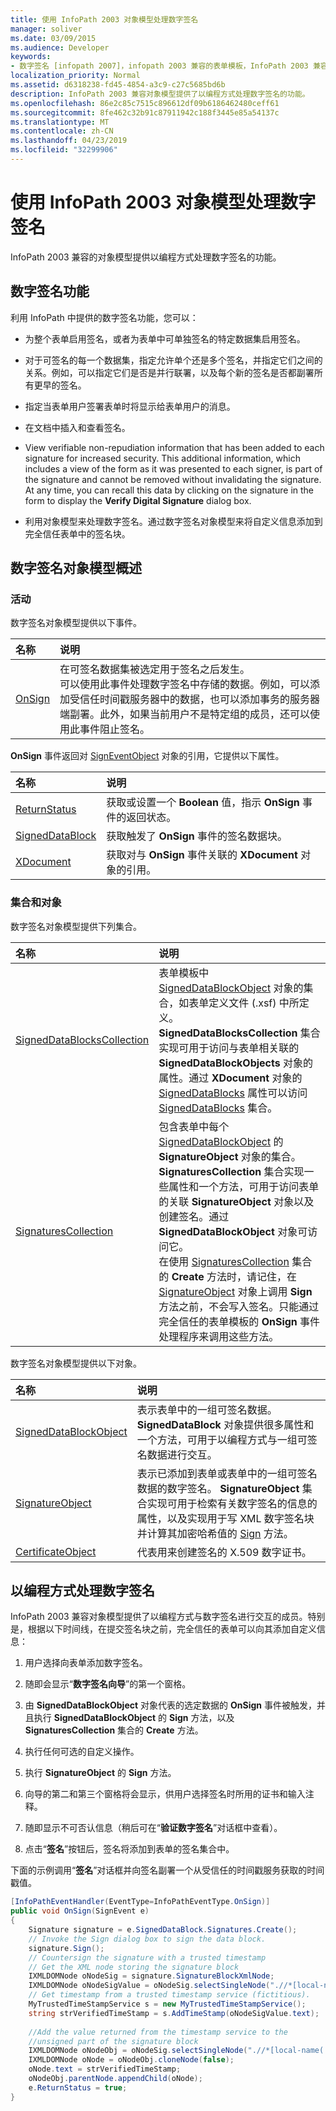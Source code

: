 ```yaml
---
title: 使用 InfoPath 2003 对象模型处理数字签名
manager: soliver
ms.date: 03/09/2015
ms.audience: Developer
keywords:
- 数字签名 [infopath 2007]，infopath 2003 兼容的表单模板，InfoPath 2003 兼容的表单模板，数字签名
localization_priority: Normal
ms.assetid: d6318238-fd45-4854-a3c9-c27c5685bd6b
description: InfoPath 2003 兼容对象模型提供了以编程方式处理数字签名的功能。
ms.openlocfilehash: 86e2c85c7515c896612df09b6186462480ceff61
ms.sourcegitcommit: 8fe462c32b91c87911942c188f3445e85a54137c
ms.translationtype: MT
ms.contentlocale: zh-CN
ms.lasthandoff: 04/23/2019
ms.locfileid: "32299906"
---
```

# <a name="work-with-digital-signatures-using-the-infopath-2003-object-model"></a>使用 InfoPath 2003 对象模型处理数字签名

InfoPath 2003 兼容的对象模型提供以编程方式处理数字签名的功能。
  
## <a name="digital-signature-features"></a>数字签名功能

利用 InfoPath 中提供的数字签名功能，您可以： 
  
- 为整个表单启用签名，或者为表单中可单独签名的特定数据集启用签名。
    
- 对于可签名的每一个数据集，指定允许单个还是多个签名，并指定它们之间的关系。例如，可以指定它们是否是并行联署，以及每个新的签名是否都副署所有更早的签名。
    
- 指定当表单用户签署表单时将显示给表单用户的消息。
    
- 在文档中插入和查看签名。 
    
- View verifiable non-repudiation information that has been added to each signature for increased security. This additional information, which includes a view of the form as it was presented to each signer, is part of the signature and cannot be removed without invalidating the signature. At any time, you can recall this data by clicking on the signature in the form to display the **Verify Digital Signature** dialog box. 
    
- 利用对象模型来处理数字签名。通过数字签名对象模型来将自定义信息添加到完全信任表单中的签名块。 
    
## <a name="overview-of-the-digital-signatures-object-model"></a>数字签名对象模型概述

### <a name="events"></a>活动

数字签名对象模型提供以下事件。
  
|**名称**|**说明**|
|:-----|:-----|
|[OnSign](https://msdn.microsoft.com/library/Microsoft.Office.Interop.InfoPath.SemiTrust._XDocumentEventSink2_Event.OnSign.aspx) <br/> |在可签名数据集被选定用于签名之后发生。  <br/> 可以使用此事件处理数字签名中存储的数据。例如，可以添加受信任时间戳服务器中的数据，也可以添加事务的服务器端副署。此外，如果当前用户不是特定组的成员，还可以使用此事件阻止签名。  <br/> |
   
**OnSign** 事件返回对 [SignEventObject](https://msdn.microsoft.com/library/Microsoft.Office.Interop.InfoPath.SemiTrust.SignEventObject.aspx) 对象的引用，它提供以下属性。 
  
|**名称**|**说明**|
|:-----|:-----|
|[ReturnStatus](https://msdn.microsoft.com/library/Microsoft.Office.Interop.InfoPath.SignEvent.ReturnStatus.aspx) <br/> |获取或设置一个 **Boolean** 值，指示 **OnSign** 事件的返回状态。  <br/> |
|[SignedDataBlock](https://msdn.microsoft.com/library/Microsoft.Office.Interop.InfoPath.SignEvent.SignedDataBlock.aspx) <br/> |获取触发了 **OnSign** 事件的签名数据块。  <br/> |
|[XDocument](https://msdn.microsoft.com/library/Microsoft.Office.Interop.InfoPath.SemiTrust.SignEvent.XDocument.aspx) <br/> |获取对与 **OnSign** 事件关联的 **XDocument** 对象的引用。  <br/> |
   
### <a name="collections-and-objects"></a>集合和对象

数字签名对象模型提供下列集合。
  
|**名称**|**说明**|
|:-----|:-----|
|[SignedDataBlocksCollection](https://msdn.microsoft.com/library/Microsoft.Office.Interop.InfoPath.SemiTrust.SignedDataBlocksCollection.aspx) <br/> |表单模板中 [SignedDataBlockObject](https://msdn.microsoft.com/library/Microsoft.Office.Interop.InfoPath.SemiTrust.SignedDataBlockObject.aspx) 对象的集合，如表单定义文件 (.xsf) 中所定义。  <br/> **SignedDataBlocksCollection** 集合实现可用于访问与表单相关联的 **SignedDataBlockObjects** 对象的属性。通过 **XDocument** 对象的 [SignedDataBlocks](https://msdn.microsoft.com/library/Microsoft.Office.Interop.InfoPath.SemiTrust._XDocument2.SignedDataBlocks.aspx) 属性可以访问 [SignedDataBlocks](https://msdn.microsoft.com/library/Microsoft.Office.Interop.InfoPath.SemiTrust.XDocument.aspx) 集合。  <br/> |
|[SignaturesCollection](https://msdn.microsoft.com/library/Microsoft.Office.Interop.InfoPath.SemiTrust.SignaturesCollection.aspx) <br/> |包含表单中每个 [SignedDataBlockObject](https://msdn.microsoft.com/library/Microsoft.Office.Interop.InfoPath.SemiTrust.SignatureObject.aspx) 的 **SignatureObject** 对象的集合。  <br/> **SignaturesCollection** 集合实现一些属性和一个方法，可用于访问表单的关联 **SignatureObject** 对象以及创建签名。通过 **SignedDataBlockObject** 对象可访问它。  <br/> 在使用 [SignaturesCollection](https://msdn.microsoft.com/library/Microsoft.Office.Interop.InfoPath.SemiTrust.Signatures.Create.aspx) 集合的 **Create** 方法时，请记住，在 [SignatureObject](https://msdn.microsoft.com/library/Microsoft.Office.Interop.InfoPath.SemiTrust.Signature.Sign.aspx) 对象上调用 **Sign** 方法之前，不会写入签名。只能通过完全信任的表单模板的 **OnSign** 事件处理程序来调用这些方法。  <br/> |
   
数字签名对象模型提供以下对象。
  
|**名称**|**说明**|
|:-----|:-----|
|[SignedDataBlockObject](https://msdn.microsoft.com/library/Microsoft.Office.Interop.InfoPath.SemiTrust.SignedDataBlockObject.aspx) <br/> |表示表单中的一组可签名数据。 **SignedDataBlock** 对象提供很多属性和一个方法，可用于以编程方式与一组可签名数据进行交互。  <br/> |
|[SignatureObject](https://msdn.microsoft.com/library/Microsoft.Office.Interop.InfoPath.SemiTrust.SignatureObject.aspx) <br/> |表示已添加到表单或表单中的一组可签名数据的数字签名。 **SignatureObject** 集合实现可用于检索有关数字签名的信息的属性，以及实现用于写 XML 数字签名块并计算其加密哈希值的 [Sign](https://msdn.microsoft.com/library/Microsoft.Office.Interop.InfoPath.SemiTrust.Signature.Sign.aspx) 方法。  <br/> |
|[CertificateObject](https://msdn.microsoft.com/library/Microsoft.Office.Interop.InfoPath.SemiTrust.CertificateObject.aspx) <br/> |代表用来创建签名的 X.509 数字证书。  <br/> |
   
## <a name="working-with-digital-signatures-programmatically"></a>以编程方式处理数字签名

InfoPath 2003 兼容对象模型提供了以编程方式与数字签名进行交互的成员。特别是，根据以下时间线，在提交签名块之前，完全信任的表单可以向其添加自定义信息：
  
1. 用户选择向表单添加数字签名。
    
2. 随即会显示“**数字签名向导**”的第一个窗格。 
    
3. 由 **SignedDataBlockObject** 对象代表的选定数据的 **OnSign** 事件被触发，并且执行 **SignedDataBlockObject** 的 **Sign** 方法，以及 **SignaturesCollection** 集合的 **Create** 方法。 
    
4. 执行任何可选的自定义操作。
    
5. 执行 **SignatureObject** 的 **Sign** 方法。 
    
6. 向导的第二和第三个窗格将会显示，供用户选择签名时所用的证书和输入注释。
    
7. 随即显示不可否认信息（稍后可在“**验证数字签名**”对话框中查看）。 
    
8. 点击“**签名**”按钮后，签名将添加到表单的签名集合中。 
    
下面的示例调用“**签名**”对话框并向签名副署一个从受信任的时间戳服务获取的时间戳值。 
  
```cs
[InfoPathEventHandler(EventType=InfoPathEventType.OnSign)]
public void OnSign(SignEvent e)
{
    Signature signature = e.SignedDataBlock.Signatures.Create();
    // Invoke the Sign dialog box to sign the data block.
    signature.Sign();
    // Countersign the signature with a trusted timestamp
    // Get the XML node storing the signature block
    IXMLDOMNode oNodeSig = signature.SignatureBlockXmlNode;
    IXMLDOMNode oNodeSigValue = oNodeSig.selectSingleNode(".//*[local-name(.)='signatureValue']");
    // Get timestamp from a trusted timestamp service (fictitious).
    MyTrustedTimeStampService s = new MyTrustedTimeStampService();
    string strVerifiedTimeStamp = s.AddTimeStamp(oNodeSigValue.text);
    
    //Add the value returned from the timestamp service to the 
    //unsigned part of the signature block
    IXMLDOMNode oNodeObj = oNodeSig.selectSingleNode(".//*[local-name(.)='Object']");
    IXMLDOMNode oNode = oNodeObj.cloneNode(false);
    oNode.text = strVerifiedTimeStamp;
    oNodeObj.parentNode.appendChild(oNode);
    e.ReturnStatus = true;
}
```


